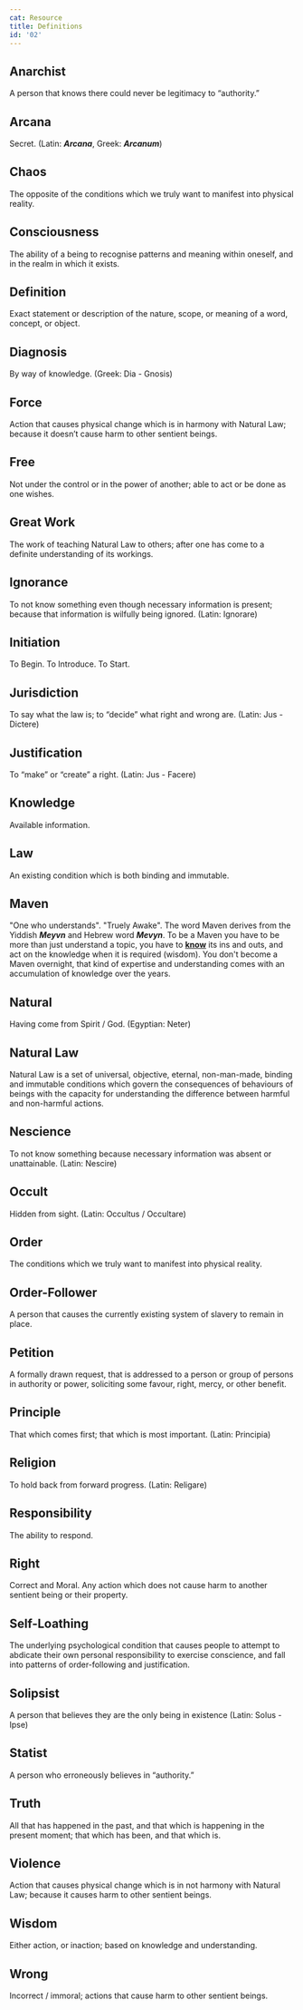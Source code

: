 ```yaml
---
cat: Resource
title: Definitions
id: '02'
---
```


## Anarchist  
A person that knows there could never be legitimacy to “authority.” 

## Arcana
Secret. (Latin: *__Arcana__*, Greek: *__Arcanum__*)

## Chaos
The opposite of the conditions which we truly want to manifest into physical reality.

## Consciousness
The ability of a being to recognise patterns and meaning within oneself, and in the realm in which it exists.

## Definition
Exact statement or description of the nature, scope, or meaning of a word, concept, or object.

## Diagnosis
By way of knowledge. (Greek: Dia - Gnosis)

## Force
Action that causes physical change which is in harmony with Natural Law; because it doesn’t cause harm to other sentient beings.

## Free
Not under the control or in the power of another; able to act or be done as one wishes.

## Great Work
The work of teaching Natural Law to others; after one has come to a definite understanding of its workings.

## Ignorance
To not know something even though necessary information is present; because that information is wilfully being ignored. (Latin: Ignorare)

## Initiation
To Begin. To Introduce. To Start.

## Jurisdiction
To say what the law is; to “decide” what right and wrong are. (Latin: Jus - Dictere)

## Justification
To “make” or “create” a right. (Latin: Jus - Facere)

## Knowledge
Available information.

## Law
An existing condition which is both binding and immutable.

## Maven
"One who understands". "Truely Awake". The word Maven derives from the Yiddish **_Meyvn_** and Hebrew word **_Mevyn_**. To be a Maven you have to be more than just understand a topic, you have to <b><u>know</u></b> its ins and outs, and act on the knowledge when it is required (wisdom). You don't become a Maven overnight, that kind of expertise and understanding comes with an accumulation of knowledge over the years.

## Natural
Having come from Spirit / God. (Egyptian: Neter)

## Natural Law
Natural Law is a set of universal, objective, eternal, non-man-made, binding and immutable conditions which govern the consequences of behaviours of beings with the capacity for understanding the difference between harmful and non-harmful actions.

## Nescience
To not know something because necessary information was absent or unattainable. (Latin: Nescire)

## Occult
Hidden from sight. (Latin: Occultus / Occultare)

## Order
The conditions which we truly want to manifest into physical reality.

## Order-Follower
A person that causes the currently existing system of slavery to remain in place.

## Petition
A formally drawn request, that is addressed to a person or group of persons in authority or power, soliciting some favour, right, mercy, or other benefit.

## Principle
That which comes first; that which is most important. (Latin: Principia)

## Religion
To hold back from forward progress. (Latin: Religare)

## Responsibility 
The ability to respond.

## Right
Correct and Moral. Any action which does not cause harm to another sentient being or their property.

## Self-Loathing
The underlying psychological condition that causes people to attempt to abdicate their own personal responsibility to exercise conscience, and fall into patterns of order-following and justification.

## Solipsist
A person that believes they are the only being in existence (Latin: Solus - Ipse)

## Statist
A person who erroneously believes in “authority.”

## Truth
All that has happened in the past, and that which is happening in the present moment; that which has been, and that which is.

## Violence
Action that causes physical change which is in not harmony with Natural Law; because it causes harm to other sentient beings.

## Wisdom
Either action, or inaction; based on knowledge and understanding.

## Wrong
Incorrect / immoral; actions that cause harm to other sentient beings.
